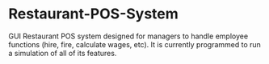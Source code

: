 # Restaurant-POS-System

GUI Restaurant POS system designed for managers to handle employee functions (hire, fire, calculate wages, etc). It is currently programmed to run a simulation of all of its features.

